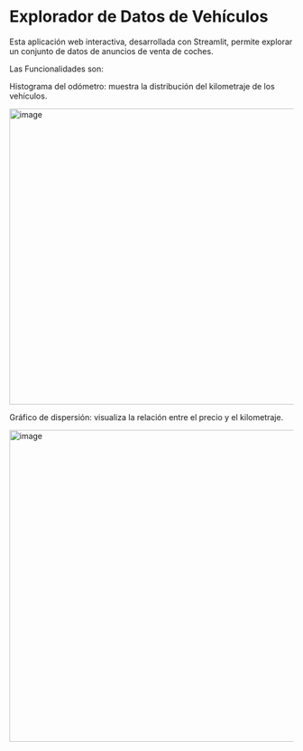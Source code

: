 # Explorador de Datos de Vehículos

Esta aplicación web interactiva, desarrollada con Streamlit, permite explorar un conjunto de datos de anuncios de venta de coches.  

Las Funcionalidades son:

Histograma del odómetro: muestra la distribución del kilometraje de los vehículos.

<img width="745" height="524" alt="image" src="https://github.com/user-attachments/assets/c8d93e88-1c4e-4773-b0b1-4a44594c80a8" />


Gráfico de dispersión: visualiza la relación entre el precio y el kilometraje.

<img width="777" height="552" alt="image" src="https://github.com/user-attachments/assets/351ee8f6-7c4c-4a7e-836d-bbf80f401fe4" />

